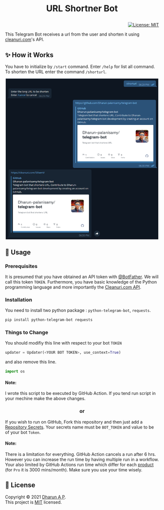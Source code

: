 #  <p align="center">URL Shortner Bot
<p align="right">
<a href="LICENSE">
    <img alt="License: MIT" src="https://img.shields.io/badge/license-MIT-yellow.svg" target="_blank" />
</a>
</p>

This Telegram Bot receives a url from the user and shorten it using [cleanuri.com](https://cleanuri.com/)'s API.

## ✨ How it Works
You have to initialize by `/start` command. Enter `/help` for list all command. To shorten the URL enter the command `/shorturl`.
<p align="center">
  <img width="500" align="center" src="src/demo.png" alt="demo"/>
</p>

## 🚀 Usage

### Prerequisites

It is presumed that you have obtained an API token with [@BotFather](https://core.telegram.org/bots#botfather). We will call this token `TOKEN`.
Furthermore, you have basic knowledge of the Python programming language and more importantly the [Cleanuri.com API](https://cleanuri.com/docs).

### Installation

You need to install two python package : `python-telegram-bot`, `requests`.
```bash
pip install python-telegram-bot requests
```
### Things to Change
You should modifiy this line with respect to your bot `TOKEN`
```python
updater = Updater(<YOUR BOT TOKEN>, use_context=True)
```
and also remove this line.
```python
import os
```
#### Note:
I wrote this script to be executed by GitHub Action. If you tend run script in your mechine make the above changes.

### <p align="center">or
If you wish to run on GitHub, Fork this repository and then just add a [Repository Secrets](https://docs.github.com/en/actions/reference/encrypted-secrets#creating-encrypted-secrets-for-a-repository). 
Your secrets name must be `BOT_TOKEN` and value to be of your bot `Token`.

#### Note:
There is a limitation for everything. GitHub Action cancels a run after 6 hrs. However you can increase the run time by having multiple run in a workflow.
Your also limited by GitHub Actions run time which differ for each [product](https://docs.github.com/en/github/getting-started-with-github/learning-about-github/githubs-products)
(for `Pro` it is 3000 mins/month). Make sure you use your time wisely.

## 📝 License

Copyright © 2021 [Dharun A P](https://github.com/Dharun-palanisamy).<br />
This project is [MIT](LICENSE) licensed.
